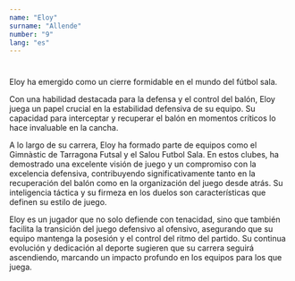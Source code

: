 ```yaml
---
name: "Eloy"
surname: "Allende"
number: "9"
lang: "es"
---
```


#

Eloy ha emergido como un cierre formidable en el mundo del fútbol sala.

Con una habilidad destacada para la defensa y el control del balón, Eloy juega un papel crucial en la estabilidad defensiva de su equipo. Su capacidad para interceptar y recuperar el balón en momentos críticos lo hace invaluable en la cancha.

A lo largo de su carrera, Eloy ha formado parte de equipos como el Gimnàstic de Tarragona Futsal y el Salou Futbol Sala. En estos clubes, ha demostrado una excelente visión de juego y un compromiso con la excelencia defensiva, contribuyendo significativamente tanto en la recuperación del balón como en la organización del juego desde atrás. Su inteligencia táctica y su firmeza en los duelos son características que definen su estilo de juego.

Eloy es un jugador que no solo defiende con tenacidad, sino que también facilita la transición del juego defensivo al ofensivo, asegurando que su equipo mantenga la posesión y el control del ritmo del partido. Su continua evolución y dedicación al deporte sugieren que su carrera seguirá ascendiendo, marcando un impacto profundo en los equipos para los que juega.
